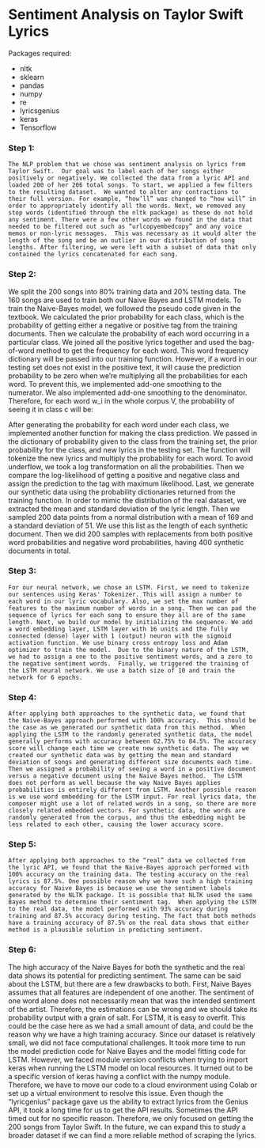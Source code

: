# Sentiment Analysis on Taylor Swift Lyrics

Packages required: 
  - nltk
  - sklearn
  - pandas
  - numpy
  - re
  - lyricsgenius
  - keras
  - Tensorflow


### Step 1:
	The NLP problem that we chose was sentiment analysis on lyrics from Taylor Swift.  Our goal was to label each of her songs either positively or negatively. We collected the data from a lyric API and loaded 200 of her 206 total songs. To start, we applied a few filters to the resulting dataset.  We wanted to alter any contractions to their full version. For example, “how’ll” was changed to “how will” in order to appropriately identify all the words. Next, we removed any stop words (identified through the nltk package) as these do not hold any sentiment. There were a few other words we found in the data that needed to be filtered out such as “urlcopyembedcopy” and any voice memos or non-lyric messages.  This was necessary as it would alter the length of the song and be an outlier in our distribution of song lengths. After filtering, we were left with a subset of data that only contained the lyrics concatenated for each song.

### Step 2:
We split the 200 songs into 80% training data and 20% testing data. The 160 songs are used to train both our Naive Bayes and LSTM models. 
To train the Naive-Bayes model, we followed the pseudo code given in the textbook. We calculated the prior probability for each class, which is the probability of getting either a negative or positive tag from the training documents. Then we calculate the probability of each word occurring in a particular class. We joined all the positive lyrics together and used the bag-of-word method to get the frequency for each word. This word frequency dictionary will be passed into our training function.  However, if a word in our testing set does not exist in the positive text, it will cause the prediction probability to be zero when we’re multiplying all the probabilities for each word. To prevent this, we implemented add-one smoothing to the numerator. We also implemented add-one smoothing to the denominator. Therefore, for each word w_i in the whole corpus V, the probability of seeing it in class c will be: 

 
After generating the probability for each word under each class, we implemented another function for making the class prediction. We passed in the dictionary of probability given to the class from the training set, the prior probability for the class, and new lyrics in the testing set. The function will tokenize the new lyrics and multiply the probability for each word. To avoid underflow, we took a log transformation on all the probabilities. Then we compare the log-likelihood of getting a positive and negative class and assign the prediction to the tag with maximum likelihood. 
Last, we generate our synthetic data using the probability dictionaries returned from the training function. In order to mimic the distribution of the real dataset, we extracted the mean and standard deviation of the lyric length. Then we sampled 200 data points from a normal distribution with a mean of 169 and a standard deviation of 51. We use this list as the length of each synthetic document. Then we did 200 samples with replacements from both positive word probabilities and negative word probabilities, having 400 synthetic documents in total. 

### Step 3:
	For our neural network, we chose an LSTM. First, we need to tokenize our sentences using Keras' Tokenizer. This will assign a number to each word in our lyric vocabulary. Also, we set the max number of features to the maximum number of words in a song. Then we can pad the sequence of lyrics for each song to ensure they all are of the same length. Next, we build our model by initializing the sequence. We add a word embedding layer, LSTM layer with 16 units and the fully connected (dense) layer with 1 (output) neuron with the sigmoid activation function. We use binary cross entropy loss and Adam optimizer to train the model.  Due to the binary nature of the LSTM, we had to assign a one to the positive sentiment words, and a zero to the negative sentiment words.  Finally, we triggered the training of the LSTM neural network. We use a batch size of 10 and train the network for 6 epochs. 

### Step 4:
	After applying both approaches to the synthetic data, we found that the Naive-Bayes approach performed with 100% accuracy.  This should be the case as we generated our synthetic data from this method.  When applying the LSTM to the randomly generated synthetic data, the model generally performs with accuracy between 62.75% to 84.5%. The accuracy score will change each time we create new synthetic data. The way we created our synthetic data was by getting the mean and standard deviation of songs and generating different size documents each time. Then we assigned a probability of seeing a word in a positive document versus a negative document using the Naive Bayes method.  The LSTM does not perform as well because the way Naive Bayes applies probabilities is entirely different from LSTM. Another possible reason is we use word embedding for the LSTM input. For real lyrics data, the composer might use a lot of related words in a song, so there are more closely related embedded vectors. For synthetic data, the words are randomly generated from the corpus, and thus the embedding might be less related to each other, causing the lower accuracy score. 

### Step 5:
	After applying both approaches to the “real” data we collected from the lyric API, we found that the Naive-Bayes approach performed with 100% accuracy on the training data. The testing accuracy on the real lyrics is 87.5%. One possible reason why we have such a high training accuracy for Naive Bayes is because we use the sentiment labels generated by the NLTK package. It is possible that NLTK used the same Bayes method to determine their sentiment tag.  When applying the LSTM to the real data, the model performed with 93% accuracy during training and 87.5% accuracy during testing. The fact that both methods have a training accuracy of 87.5% on the real data shows that either method is a plausible solution in predicting sentiment.

### Step 6:
The high accuracy of the Naive Bayes for both the synthetic and the real data shows its potential for predicting sentiment. The same can be said about the LSTM, but there are a few drawbacks to both. First, Naive Bayes assumes that all features are independent of one another.  The sentiment of one word alone does not necessarily mean that was the intended sentiment of the artist. Therefore, the estimations can be wrong and we should take its probability output with a grain of salt.  For LSTM, it is easy to overfit. This could be the case here as we had a small amount of data, and could be the reason why we have a high training accuracy.
Since our dataset is relatively small, we did not face computational challenges. It took more time to run the model prediction code for Naive Bayes and the model fitting code for LSTM. However, we faced module version conflicts when trying to import keras when running the LSTM model on local resources. It turned out to be a specific version of keras having a conflict with the numpy module. Therefore, we have to move our code to a cloud environment using Colab or set up a virtual environment to resolve this issue.
Even though the “lyricgenius” package gave us the ability to extract lyrics from the Genius API, it took a long time for us to get the API results. Sometimes the API timed out for no specific reason. Therefore, we only focused on getting the 200 songs from Taylor Swift. In the future, we can expand this to study a broader dataset if we can find a more reliable method of scraping the lyrics. 
